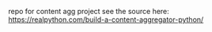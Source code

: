repo for content agg project see the source here: https://realpython.com/build-a-content-aggregator-python/
